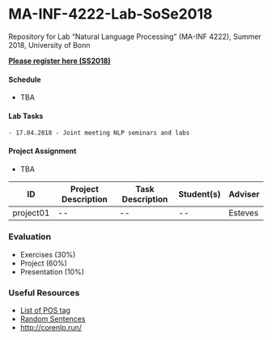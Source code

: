 # MA-INF-4222-Lab-SoSe2018
Repository for Lab “Natural Language Processing” (MA-INF 4222), Summer 2018, University of Bonn

[**Please register here (SS2018)**](https://docs.google.com/forms/d/e/1FAIpQLSdjCWyeyPTnorNrIGzxjY4kIT2BFe8KP3nf1kVoO9OD5vnk5A/viewform)

#### Schedule
- TBA

#### Lab Tasks
	- 17.04.2018 - Joint meeting NLP seminars and labs

#### Project Assignment

- TBA

|ID| Project Description | Task Description  | Student(s) | Adviser  |
|---|---------------------|-------------------|---------|----------|
|project01| --  | -- | --    | Esteves  |

### Evaluation
  - Exercises (30%) 
  - Project (60%) 
  - Presentation (10%)

### Useful Resources
- [List of POS tag](https://www.ling.upenn.edu/courses/Fall_2003/ling001/penn_treebank_pos.html)
- [Random Sentences](https://cockatooscreeching.wordpress.com/2014/05/29/a-list-of-completely-random-sentences/) 
- http://corenlp.run/


